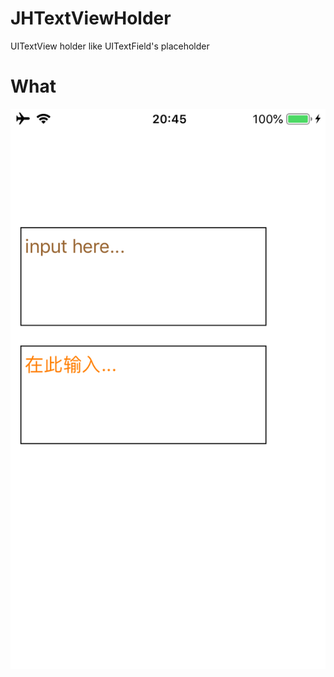 # JHTextViewHolder
UITextView holder like UITextField's placeholder

# What
![img](https://github.com/xjh093/JHTextViewHolder/blob/master/Screen%20Shot%202020-08-18%20at%208.45.52%20PM.png)
